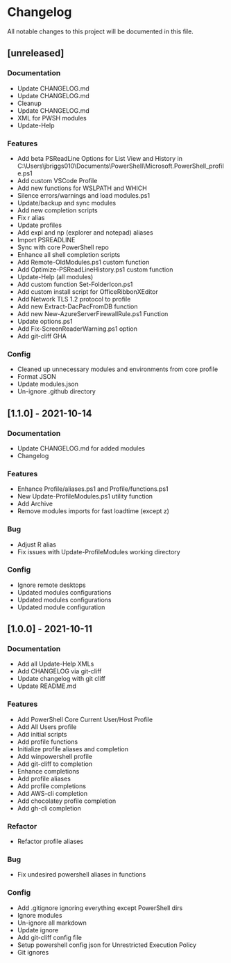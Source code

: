 # Changelog
All notable changes to this project will be documented in this file.

## [unreleased]

### Documentation

- Update CHANGELOG.md
- Update CHANGELOG.md
- Cleanup
- Update CHANGELOG.md
- XML for PWSH modules
- Update-Help

### Features

- Add beta PSReadLine Options for List View and History in C:\Users\jbriggs010\Documents\PowerShell\Microsoft.PowerShell_profile.ps1
- Add custom VSCode Profile
- Add new functions for WSLPATH and WHICH
- Silence errors/warnings and load modules.ps1
- Update/backup and sync modules
- Add new completion scripts
- Fix r alias
- Update profiles
- Add expl and np (explorer and notepad) aliases
- Import PSREADLINE
- Sync with core PowerShell repo
- Enhance all shell completion scripts
- Add Remote-OldModules.ps1 custom function
- Add Optimize-PSReadLineHistory.ps1 custom function
- Update-Help (all modules)
- Add custom function Set-FolderIcon.ps1
- Add custom install script for OfficeRibbonXEditor
- Add Network TLS 1.2 protocol to profile
- Add new Extract-DacPacFromDB function
- Add new New-AzureServerFirewallRule.ps1 Function
- Update options.ps1
- Add Fix-ScreenReaderWarning.ps1 option
- Add git-cliff GHA

### Config

- Cleaned up unnecessary modules and environments from core profile
- Format JSON
- Update modules.json
- Un-ignore .github directory

## [1.1.0] - 2021-10-14

### Documentation

- Update CHANGELOG.md for added modules
- Changelog

### Features

- Enhance Profile/aliases.ps1 and Profile/functions.ps1
- New Update-ProfileModules.ps1 utility function
- Add Archive
- Remove modules imports for fast loadtime (except z)

### Bug

- Adjust R alias
- Fix issues with Update-ProfileModules working directory

### Config

- Ignore remote desktops
- Updated modules configurations
- Updated modules configurations
- Updated module configuration

## [1.0.0] - 2021-10-11

### Documentation

- Add all Update-Help XMLs
- Add CHANGELOG via git-cliff
- Update changelog with git cliff
- Update README.md

### Features

- Add PowerShell Core Current User/Host Profile
- Add All Users profile
- Add initial scripts
- Add profile functions
- Initialize profile aliases and completion
- Add winpowershell profile
- Add git-cliff to completion
- Enhance completions
- Add profile aliases
- Add profile completions
- Add AWS-cli completion
- Add chocolatey profile completion
- Add gh-cli completion

### Refactor

- Refactor profile aliases

### Bug

- Fix undesired powershell aliases in functions

### Config

- Add .gitignore ignoring everything except PowerShell dirs
- Ignore modules
- Un-ignore all markdown
- Update ignore
- Add git-cliff config file
- Setup powershell config json for Unrestricted Execution Policy
- Git ignores

<!-- generated by git-cliff -->
